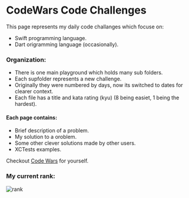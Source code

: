 # CodeWars Code Challenges

This page represents my daily code challanges which focuse on:

  - Swift programming language.
  - Dart origramming language (occasionally).

### Organization:


  - There is one main playground which holds many sub folders.
  - Each supfolder represents a new challenge.
  - Originally they were numbered by days, now its switched to dates for clearer context.
  - Each file has a title and kata rating (kyu) (8 being easiet, 1 being the hardest).
  

 #### Each page contains:
  - Brief description of a problem.
  - My solution to a oroblem.
  - Some other clever solutions made by other users.
  - XCTests examples.
  
Checkout [Code Wars](http://codewars.com) for yourself.

### My current rank:
![rank](https://www.codewars.com/users/xwrobelekx/badges/small)
